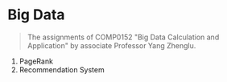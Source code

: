 # Big Data
> The assignments of COMP0152 "Big Data Calculation and Application" by associate Professor Yang Zhenglu.
1. PageRank
2. Recommendation System